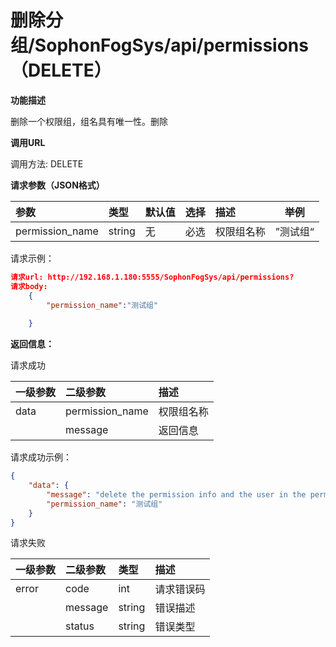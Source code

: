 # 删除分组/SophonFogSys/api/permissions（DELETE）

**功能描述**

删除一个权限组，组名具有唯一性。删除

**调用URL**

调用方法: DELETE

**请求参数（JSON格式）**

| 参数                  | 类型    |   默认值   | 选择 | 描述                                                         |   举例   |
| :-------------------- | :------ | ----------------------------------- | :--- | :----------------------------------------------------------- | --------------------------------- |
| permission_name       | string  | 无                                  | 必选 | 权限组名称                                                   | ”测试组“                          |

请求示例：

```json
请求url: http://192.168.1.180:5555/SophonFogSys/api/permissions?
请求body:
	{
        "permission_name":"测试组"
       
	}
```



**返回信息：**

请求成功

| 一级参数 | 二级参数        | 描述       |
| :------- | :-------------- | :--------- |
| data     | permission_name | 权限组名称 |
|          | message         | 返回信息   |

请求成功示例：

```json
{
    "data": {
        "message": "delete the permission info and the user in the permission",
        "permission_name": "测试组"
    }
}
```

请求失败

| 一级参数 | 二级参数 | 类型   | 描述       |
| :------- | :------- | :----- | :--------- |
| error    | code     | int    | 请求错误码 |
|          | message  | string | 错误描述   |
|          | status   | string | 错误类型   |

